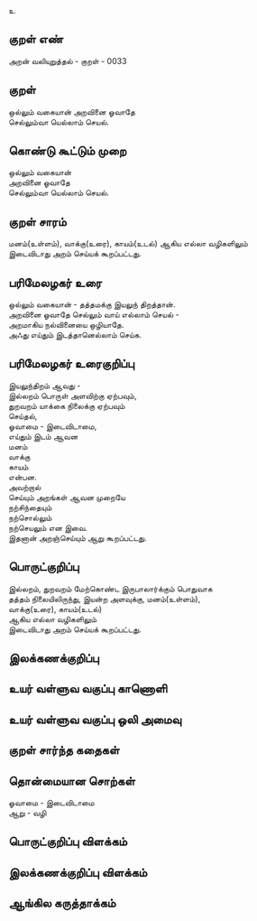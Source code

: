 உ

## குறள் எண் 

அறன் வலியுறுத்தல் - குறள் -  0033

## குறள் 

ஒல்லும் வகையான் அறவினை ஓவாதே  
செல்லும்வா யெல்லாம் செயல்.

## கொண்டு கூட்டும் முறை

ஒல்லும் வகையான்  
அறவினை ஓவாதே  
செல்லும்வா யெல்லாம் செயல்.

## குறள் சாரம் 

மனம்(உள்ளம்), வாக்கு(உரை), காயம்(உடல்) ஆகிய எல்லா வழிகளிலும்   
இடைவிடாது அறம் செய்யக் கூறப்பட்டது.

## பரிமேலழகர் உரை

ஒல்லும் வகையான் - தத்தமக்கு இயலுந் திறத்தான்.  
அறவினை ஓவாதே செல்லும் வாய் எல்லாம் செயல் -  
அறமாகிய நல்வினையை ஒழியாதே.  
அஃது எய்தும் இடத்தானெல்லாம் செய்க.

## பரிமேலழகர் உரைகுறிப்பு 

இயலுந்திறம் ஆவது -  
இல்லறம் பொருள் அளவிற்கு ஏற்பவும்,     
துறவறம் யாக்கை நிலைக்கு ஏற்பவும்  
செய்தல்,  
ஓவாமை - இடைவிடாமை,  
எய்தும் இடம் ஆவன  
மனம்  
வாக்கு   
காயம்  
என்பன.  
அவற்றால்  
செய்யும் அறங்கள் ஆவன முறையே   
நற்சிந்தையும்   
நற்சொல்லும்   
நற்செயலும் 
என இவை.  
இதனான் அறஞ்செய்யும் ஆறு கூறப்பட்டது.

## பொருட்குறிப்பு 

இல்லறம், துறவறம் மேற்கொண்ட இருபாலார்க்கும்
பொதுவாக  
தத்தம் நிலையிலிருந்து, இயன்ற அளவுக்கு,
மனம்(உள்ளம்),  
வாக்கு(உரை), 
காயம்(உடல்)  
ஆகிய எல்லா வழிகளிலும்  
இடைவிடாது அறம் செய்யக் கூறப்பட்டது.

## இலக்கணக்குறிப்பு  


## உயர் வள்ளுவ வகுப்பு காணொளி


## உயர் வள்ளுவ வகுப்பு ஒலி அமைவு 

 
## குறள் சார்ந்த கதைகள் 


## தொன்மையான சொற்கள்

ஓவாமை - இடைவிடாமை  
ஆறு - வழி

## பொருட்குறிப்பு விளக்கம்


## இலக்கணக்குறிப்பு விளக்கம்


## ஆங்கில கருத்தாக்கம் 


